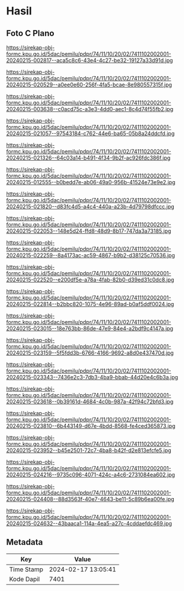 # Hasil

## Foto C Plano

https://sirekap-obj-formc.kpu.go.id/5dac/pemilu/pdpr/74/11/10/20/02/7411102002001-20240215-002817--aca5c8c6-43e4-4c27-be32-19127a33d91d.jpg

https://sirekap-obj-formc.kpu.go.id/5dac/pemilu/pdpr/74/11/10/20/02/7411102002001-20240215-020529--a0ee0e60-256f-4fa5-bcae-8e980557315f.jpg

https://sirekap-obj-formc.kpu.go.id/5dac/pemilu/pdpr/74/11/10/20/02/7411102002001-20240215-003638--c0acd75c-a3e3-4dd0-aec1-8c4d74f55fb2.jpg

https://sirekap-obj-formc.kpu.go.id/5dac/pemilu/pdpr/74/11/10/20/02/7411102002001-20240215-021057--97543184-c762-44e6-ba65-05b8a24ddcfd.jpg

https://sirekap-obj-formc.kpu.go.id/5dac/pemilu/pdpr/74/11/10/20/02/7411102002001-20240215-021326--64c03a14-b491-4f34-9b2f-ac926fdc386f.jpg

https://sirekap-obj-formc.kpu.go.id/5dac/pemilu/pdpr/74/11/10/20/02/7411102002001-20240215-012555--b0bedd7e-ab06-49a0-956b-41524e73e9e2.jpg

https://sirekap-obj-formc.kpu.go.id/5dac/pemilu/pdpr/74/11/10/20/02/7411102002001-20240215-021820--d83fc4d5-a4c4-440a-a23b-4d79798dfccc.jpg

https://sirekap-obj-formc.kpu.go.id/5dac/pemilu/pdpr/74/11/10/20/02/7411102002001-20240215-022053--148e5d24-ffd8-48d9-8b17-747da3a73185.jpg

https://sirekap-obj-formc.kpu.go.id/5dac/pemilu/pdpr/74/11/10/20/02/7411102002001-20240215-022259--8a4173ac-ac59-4867-b9b2-d38125c70536.jpg

https://sirekap-obj-formc.kpu.go.id/5dac/pemilu/pdpr/74/11/10/20/02/7411102002001-20240215-022520--e200df5e-a78a-4fab-82b0-d39ed31c0dc8.jpg

https://sirekap-obj-formc.kpu.go.id/5dac/pemilu/pdpr/74/11/10/20/02/7411102002001-20240215-022814--b2bbc820-1075-4e96-89ad-b0af5ddf0024.jpg

https://sirekap-obj-formc.kpu.go.id/5dac/pemilu/pdpr/74/11/10/20/02/7411102002001-20240215-023015--18e763bb-86de-47e9-84e4-a2bdf9c4147a.jpg

https://sirekap-obj-formc.kpu.go.id/5dac/pemilu/pdpr/74/11/10/20/02/7411102002001-20240215-023159--5f5fdd3b-6766-4166-9692-a8d0e437470d.jpg

https://sirekap-obj-formc.kpu.go.id/5dac/pemilu/pdpr/74/11/10/20/02/7411102002001-20240215-023343--7436e2c3-7db3-4ba9-bbab-44d20e4c6b3a.jpg

https://sirekap-obj-formc.kpu.go.id/5dac/pemilu/pdpr/74/11/10/20/02/7411102002001-20240215-023618--0b39161d-4684-4c0b-987a-42f94c72bfd3.jpg

https://sirekap-obj-formc.kpu.go.id/5dac/pemilu/pdpr/74/11/10/20/02/7411102002001-20240215-023810--6b443149-d67e-4bdd-8568-fe4ced365873.jpg

https://sirekap-obj-formc.kpu.go.id/5dac/pemilu/pdpr/74/11/10/20/02/7411102002001-20240215-023952--b45e2501-72c7-4ba8-b42f-d2e813efcfe5.jpg

https://sirekap-obj-formc.kpu.go.id/5dac/pemilu/pdpr/74/11/10/20/02/7411102002001-20240215-024216--9735c096-4071-424c-a4c6-2731084ea602.jpg

https://sirekap-obj-formc.kpu.go.id/5dac/pemilu/pdpr/74/11/10/20/02/7411102002001-20240215-024408--88d3563f-40e7-4643-be11-5c89b6ea00fe.jpg

https://sirekap-obj-formc.kpu.go.id/5dac/pemilu/pdpr/74/11/10/20/02/7411102002001-20240215-024632--43baaca1-114a-4ea5-a27c-4cddaefdc469.jpg


## Metadata

| Key        | Value               |
| ---------- | ------------------- |
| Time Stamp | 2024-02-17 13:05:41 |
| Kode Dapil | 7401                |



